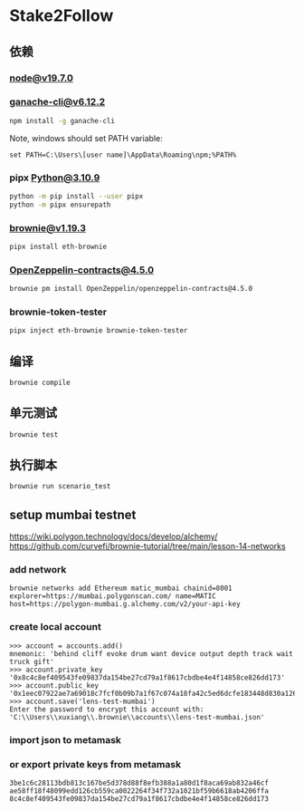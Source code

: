 # Stake2Follow


## 依赖
### node@v19.7.0

### ganache-cli@v6.12.2

```bash
npm install -g ganache-cli
```
Note, windows should set PATH variable:

```
set PATH=C:\Users\[user name]\AppData\Roaming\npm;%PATH%
```

### pipx Python@3.10.9

```bash
python -m pip install --user pipx
python -m pipx ensurepath
```
### brownie@v1.19.3

```bash
pipx install eth-brownie
```

### OpenZeppelin-contracts@4.5.0

```bash
brownie pm install OpenZeppelin/openzeppelin-contracts@4.5.0
```

### brownie-token-tester

```bash
pipx inject eth-brownie brownie-token-tester
```

## 编译

```bash
brownie compile
```

## 单元测试

```bash
brownie test
```

## 执行脚本

```bash
brownie run scenario_test
```

## setup mumbai testnet

https://wiki.polygon.technology/docs/develop/alchemy/
https://github.com/curvefi/brownie-tutorial/tree/main/lesson-14-networks

### add network
```
brownie networks add Ethereum matic_mumbai chainid=8001 explorer=https://mumbai.polygonscan.com/ name=MATIC host=https://polygon-mumbai.g.alchemy.com/v2/your-api-key
```

### create local account
```
>>> account = accounts.add()
mnemonic: 'behind cliff evoke drum want device output depth track wait truck gift'
>>> account.private_key
'0x8c4c8ef409543fe09837da154be27cd79a1f8617cbdbe4e4f14858ce826dd173'
>>> account.public_key
'0x1eec07922ae7a69018c7fcf0b09b7a1f67c074a18fa42c5ed6dcfe183448d830a12663dc1ec6bda154d0872e3d2d6732d3b7b63c2f74bfffd768425c7d933118'
>>> account.save('lens-test-mumbai')
Enter the password to encrypt this account with: 
'C:\\Users\\xuxiang\\.brownie\\accounts\\lens-test-mumbai.json'
```
### import json to metamask

### or export private keys from metamask

```
3be1c6c28113bdb813c167be5d378d88f8efb388a1a80d1f8aca69ab832a46cf
ae58ff18f48099edd126cb559ca0022264f34f732a1021bf59b6618ab4206ffa
8c4c8ef409543fe09837da154be27cd79a1f8617cbdbe4e4f14858ce826dd173
```
